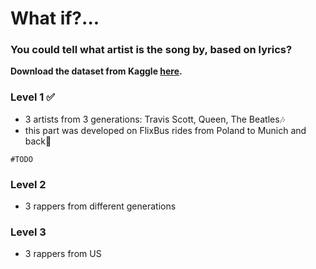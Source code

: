 # What if?...
### You could tell what artist is the song by, based on lyrics?

**Download the dataset from Kaggle [here](https://www.kaggle.com/datasets/mervedin/genius-lyrics).**

### **Level 1 ✅**
* 3 artists from 3 generations: Travis Scott, Queen, The Beatles🎶
* this part was  developed on FlixBus rides from Poland to Munich and back🤙

```#TODO```
### **Level 2**
* 3 rappers from different generations

### **Level 3**
* 3 rappers from US
